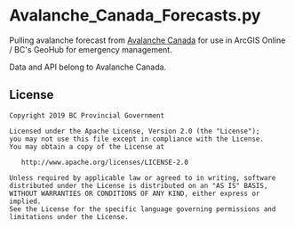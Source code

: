# Avalanche_Canada_Forecasts.py
Pulling avalanche forecast from [Avalanche Canada](https://docs.avalanche.ca/) for use in ArcGIS Online / BC's GeoHub for emergency management.

Data and API belong to Avalanche Canada.

## License
    Copyright 2019 BC Provincial Government

    Licensed under the Apache License, Version 2.0 (the "License");
    you may not use this file except in compliance with the License.
    You may obtain a copy of the License at

       http://www.apache.org/licenses/LICENSE-2.0

    Unless required by applicable law or agreed to in writing, software
    distributed under the License is distributed on an "AS IS" BASIS,
    WITHOUT WARRANTIES OR CONDITIONS OF ANY KIND, either express or implied.
    See the License for the specific language governing permissions and
    limitations under the License.
